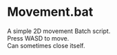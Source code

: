 # Movement.bat
A simple 2D movement Batch script.<br>
Press WASD to move.<br>
Can sometimes close itself.
